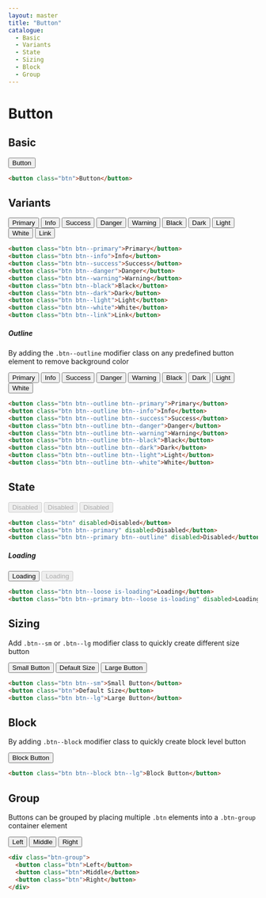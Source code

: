 ```yaml
---
layout: master
title: "Button"
catalogue:
  - Basic
  - Variants
  - State
  - Sizing
  - Block
  - Group
---
```


# Button

## Basic

<button class="btn">Button</button>

```html
<button class="btn">Button</button>
```

## Variants

<div class="mb-6">
  <button class="btn btn--primary">Primary</button>
  <button class="btn btn--info">Info</button>
  <button class="btn btn--success">Success</button>
  <button class="btn btn--danger">Danger</button>
  <button class="btn btn--warning">Warning</button>
  <button class="btn btn--black">Black</button>
  <button class="btn btn--dark">Dark</button>
  <button class="btn btn--light">Light</button>
  <button class="btn btn--white">White</button>
  <button class="btn btn--link">Link</button>
</div>

```html
<button class="btn btn--primary">Primary</button>
<button class="btn btn--info">Info</button>
<button class="btn btn--success">Success</button>
<button class="btn btn--danger">Danger</button>
<button class="btn btn--warning">Warning</button>
<button class="btn btn--black">Black</button>
<button class="btn btn--dark">Dark</button>
<button class="btn btn--light">Light</button>
<button class="btn btn--white">White</button>
<button class="btn btn--link">Link</button>
```

##### Outline

By adding the `.btn--outline` modifier class on any predefined button element to remove background color

<div class="mb-6">
  <button class="btn btn--outline btn--primary">Primary</button>
  <button class="btn btn--outline btn--info">Info</button>
  <button class="btn btn--outline btn--success">Success</button>
  <button class="btn btn--outline btn--danger">Danger</button>
  <button class="btn btn--outline btn--warning">Warning</button>
  <button class="btn btn--outline btn--black">Black</button>
  <button class="btn btn--outline btn--dark">Dark</button>
  <button class="btn btn--outline btn--light">Light</button>
  <button class="btn btn--outline btn--white">White</button>
</div>

```html
<button class="btn btn--outline btn--primary">Primary</button>
<button class="btn btn--outline btn--info">Info</button>
<button class="btn btn--outline btn--success">Success</button>
<button class="btn btn--outline btn--danger">Danger</button>
<button class="btn btn--outline btn--warning">Warning</button>
<button class="btn btn--outline btn--black">Black</button>
<button class="btn btn--outline btn--dark">Dark</button>
<button class="btn btn--outline btn--light">Light</button>
<button class="btn btn--outline btn--white">White</button>
```

## State

<div class="mb-6">
  <button class="btn" disabled>Disabled</button>
  <button class="btn btn--primary" disabled>Disabled</button>
  <button class="btn btn--primary btn--outline" disabled>Disabled</button>
</div>


```html
<button class="btn" disabled>Disabled</button>
<button class="btn btn--primary" disabled>Disabled</button>
<button class="btn btn--primary btn--outline" disabled>Disabled</button>
```

##### Loading

<div class="mb-6">
  <button class="btn btn--loose is-loading">Loading</button>
  <button class="btn btn--primary btn--loose is-loading" disabled>Loading</button>
</div>

```html
<button class="btn btn--loose is-loading">Loading</button>
<button class="btn btn--primary btn--loose is-loading" disabled>Loading</button>
```

## Sizing

Add `.btn--sm` or `.btn--lg` modifier class to quickly create different size button

<div class="mb-6">
  <button class="btn btn--sm">Small Button</button>
  <button class="btn">Default Size</button>
  <button class="btn btn--lg">Large Button</button>
</div>

```html
<button class="btn btn--sm">Small Button</button>
<button class="btn">Default Size</button>
<button class="btn btn--lg">Large Button</button>
```

## Block

By adding `.btn--block` modifier class to quickly create block level button

<div class="mb-6">
  <button class="btn btn--block btn--lg">Block Button</button>
</div>

```html
<button class="btn btn--block btn--lg">Block Button</button>
```

## Group

Buttons can be grouped by placing multiple `.btn` elements into a `.btn-group` container element

<div class="mb-6">
  <div class="btn-group">
    <button class="btn">Left</button>
    <button class="btn">Middle</button>
    <button class="btn">Right</button>
  </div>
</div>

```html
<div class="btn-group">
  <button class="btn">Left</button>
  <button class="btn">Middle</button>
  <button class="btn">Right</button>
</div>
```
